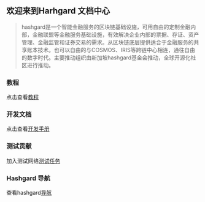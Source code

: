## 欢迎来到Harhgard 文档中心





> hashgard是一个智能金融服务的区块链基础设施，可用自由的定制金融内部，金融联盟等金融服务基础设施，有效解决企业内部的票据、存证、资产管理、金融监管和证券交易的需求。从区块链底层提供适合于金融服务的共享账本技术。也可以自由的与COSMOS、IRIS等跨链中心相连，通往自由的数字时代。主要推动组织由新加坡hashgard基金会推动，全球开源化社区进行推动。



###  教程

点击查看[教程](/learn/README.md)



### 开发文档

点击查看[开发手册](../dev/README.md)



### 测试贡献

加入测试网络[测试任务](./test/README.md)



### Hashgard 导航

查看hashgard[导航](/learn/UsersGuide/hashgardNav.md)





